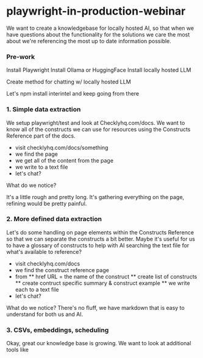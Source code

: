 # playwright-in-production-webinar
We want to create a knowledgebase for locally hosted AI, so that when we have questions about the functionality for the solutions we care the most about we're referencing the most up to date information possible.

### Pre-work
Install Playwright
Install Ollama or HuggingFace
Install locally hosted LLM

Create method for chatting w/ locally hosted LLM

Let's npm install interintel and keep going from there

### 1. Simple data extraction
We setup playwright/test and look at Checklyhq.com/docs. We want to know all of the constructs we can use for resources using the Constructs Reference part of the docs. 

* visit checklyhq.com/docs/something
* we find the page
* we get all of the content from the page
* we write to a text file
* let's chat?

What do we notice? 

It's a little rough and pretty long. It's gathering everything on the page, refining would be pretty painful. 

### 2. More defined data extraction
Let's do some handling on page elements within the Constructs Reference so that we can separate the constructs a bit better. Maybe it's useful for us to have a glossary of constructs to help with AI searching the text file for what's available to reference? 

* visit checklyhq.com/docs
* we find the construct reference page
* from <heading class='heading anchor' href="#project"> 
** href URL = the name of the construct
** create list of constructs
** create contruct specific summary & construct example
** we write each to a text file
* let's chat?

What do we notice? There's no fluff, we have markdown that is easy to understand for both us and AI. 

### 3. CSVs, embeddings, scheduling
Okay, great our knowledge base is growing. We want to look at additional tools like
